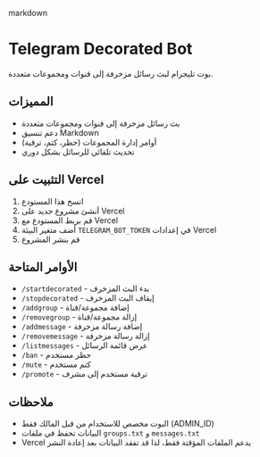 markdown
# Telegram Decorated Bot

بوت تليجرام لبث رسائل مزخرفة إلى قنوات ومجموعات متعددة.

## المميزات

- بث رسائل مزخرفة إلى قنوات ومجموعات متعددة
- دعم تنسيق Markdown
- أوامر إدارة المجموعات (حظر، كتم، ترقية)
- تحديث تلقائي للرسائل بشكل دوري

## التثبيت على Vercel

1. انسخ هذا المستودع
2. أنشئ مشروع جديد على Vercel
3. قم بربط المستودع مع Vercel
4. أضف متغير البيئة `TELEGRAM_BOT_TOKEN` في إعدادات Vercel
5. قم بنشر المشروع

## الأوامر المتاحة

- `/startdecorated` - بدء البث المزخرف
- `/stopdecorated` - إيقاف البث المزخرف
- `/addgroup` - إضافة مجموعة/قناة
- `/removegroup` - إزالة مجموعة/قناة
- `/addmessage` - إضافة رسالة مزخرفة
- `/removemessage` - إزالة رسالة مزخرفة
- `/listmessages` - عرض قائمة الرسائل
- `/ban` - حظر مستخدم
- `/mute` - كتم مستخدم
- `/promote` - ترقية مستخدم إلى مشرف

## ملاحظات

- البوت مخصص للاستخدام من قبل المالك فقط (ADMIN_ID)
- البيانات تحفظ في ملفات `groups.txt` و `messages.txt`
- Vercel يدعم الملفات المؤقتة فقط، لذا قد تفقد البيانات بعد إعادة النشر
